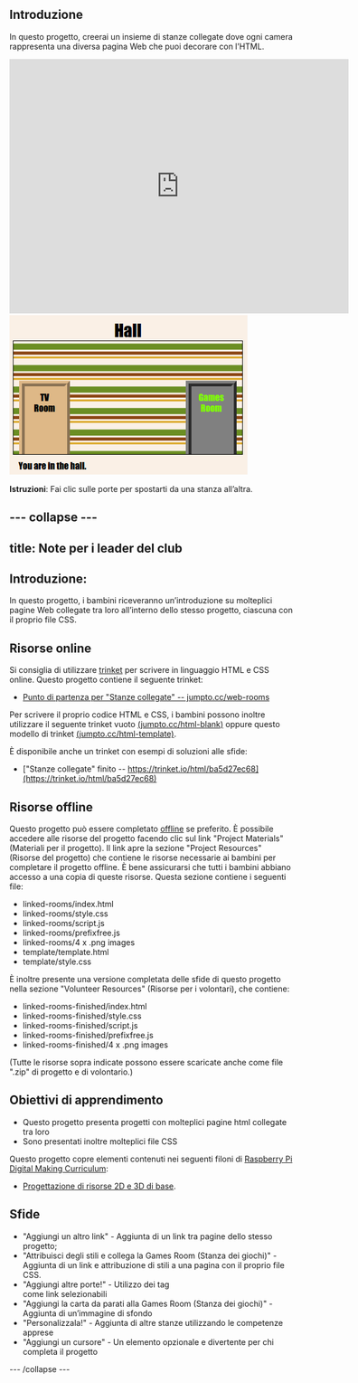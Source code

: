 ## Introduzione

In questo progetto, creerai un insieme di stanze collegate dove ogni camera rappresenta una diversa pagina Web che puoi decorare con l’HTML.

<div class="trinket">
  <iframe src="https://trinket.io/embed/html/ba5d27ec68?outputOnly=true&start=result" width="600" height="450" frameborder="0" marginwidth="0" marginheight="0" allowfullscreen>
  </iframe>
  <img src="images/rooms-hall-finished.png">
</div>

__Istruzioni__: Fai clic sulle porte per spostarti da una stanza all’altra.


--- collapse ---
---
title: Note per i leader del club
---


## Introduzione:
In questo progetto, i bambini riceveranno un’introduzione su molteplici pagine Web collegate tra loro all’interno dello stesso progetto, ciascuna con il proprio file CSS. 


## Risorse online

Si consiglia di utilizzare [trinket](https://trinket.io/) per scrivere in linguaggio HTML e CSS online. Questo progetto contiene il seguente trinket:

+ [Punto di partenza per "Stanze collegate" -- jumpto.cc/web-rooms](http://jumpto.cc/web-rooms)

Per scrivere il proprio codice HTML e CSS, i bambini possono inoltre utilizzare il seguente trinket vuoto [(jumpto.cc/html-blank)](http://jumpto.cc/html-blank) oppure questo modello di trinket [(jumpto.cc/html-template)](http://jumpto.cc/html-template).

È disponibile anche un trinket con esempi di soluzioni alle sfide:

+ ["Stanze collegate" finito -- https://trinket.io/html/ba5d27ec68](https://trinket.io/html/ba5d27ec68)

## Risorse offline
Questo progetto può essere completato [offline](https://www.codeclubprojects.org/en-GB/resources/webdev-working-offline/) se preferito. È possibile accedere alle risorse del progetto facendo clic sul link "Project Materials" (Materiali per il progetto). Il link apre la sezione "Project Resources" (Risorse del progetto) che contiene le risorse necessarie ai bambini per completare il progetto offline. È bene assicurarsi che tutti i bambini abbiano accesso a una copia di queste risorse. Questa sezione contiene i seguenti file:

+ linked-rooms/index.html
+ linked-rooms/style.css
+ linked-rooms/script.js
+ linked-rooms/prefixfree.js
+ linked-rooms/4 x .png images
+ template/template.html
+ template/style.css

È inoltre presente una versione completata delle sfide di questo progetto nella sezione "Volunteer Resources" (Risorse per i volontari), che contiene:

+ linked-rooms-finished/index.html
+ linked-rooms-finished/style.css
+ linked-rooms-finished/script.js
+ linked-rooms-finished/prefixfree.js
+ linked-rooms-finished/4 x .png images

(Tutte le risorse sopra indicate possono essere scaricate anche come file ".zip" di progetto e di volontario.)

## Obiettivi di apprendimento
+ Questo progetto presenta progetti con molteplici pagine html collegate tra loro
+ Sono presentati inoltre molteplici file CSS

Questo progetto copre elementi contenuti nei seguenti filoni di [Raspberry Pi Digital Making Curriculum](http://rpf.io/curriculum):

+ [Progettazione di risorse 2D e 3D di base](https://www.raspberrypi.org/curriculum/design/creator).

## Sfide
+ "Aggiungi un altro link" - Aggiunta di un link tra pagine dello stesso progetto;
+ "Attribuisci degli stili e collega la Games Room (Stanza dei giochi)" - Aggiunta di un link e attribuzione di stili a una pagina con il proprio file CSS. 
+ "Aggiungi altre porte!" - Utilizzo dei tag <div> come link selezionabili
+ "Aggiungi la carta da parati alla Games Room (Stanza dei giochi)" - Aggiunta di un’immagine di sfondo
+ "Personalizzala!" - Aggiunta di altre stanze utilizzando le competenze apprese
+ "Aggiungi un cursore" - Un elemento opzionale e divertente per chi completa il progetto


--- /collapse ---